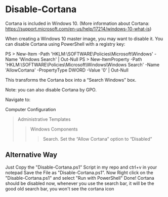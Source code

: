 # Disable-Cortana

Cortana is included in Windows 10. (More information about Cortana: https://support.microsoft.com/en-us/help/17214/windows-10-what-is)

When creating a Windows 10 master image, you may want to disable it. You can disable Cortana using PowerShell with a registry key:

PS > New-Item -Path 'HKLM:\SOFTWARE\Policies\Microsoft\Windows\' -Name 'Windows Search' | Out-Null
PS > New-ItemProperty -Path 'HKLM:\SOFTWARE\Policies\Microsoft\Windows\Windows Search' -Name 'AllowCortana' -PropertyType DWORD -Value '0' | Out-Null

This transforms the Cortana box into a “Search Windows” box.

Note: you can also disable Cortana by GPO.

Navigate to:

Computer Configuration
> Administrative Templates
>> Windows Components
>>> Search.
Set the “Allow Cortana” option to “Disabled”

## Alternative Way 


Just Copy the "Disable-Cortana.ps1" Script in my repo and ctrl+v in your notepad
Save the File as "Disable-Cortana.ps1".
Now Right click on the "Disable-Cortana.ps1" and select "Run with PowerShell"
Done! Cortana should be disabled now, whenever you use the search bar, it will be the good old search bar, you won't see the cortana icon
